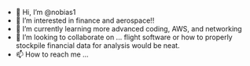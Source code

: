 - 👋 Hi, I’m @nobias1
- 👀 I’m interested in finance and aerospace!!
- 🌱 I’m currently learning more advanced coding, AWS, and networking
- 💞️ I’m looking to collaborate on ... flight software or how to properly stockpile financial data for analysis would be neat.
- 📫 How to reach me ...

<!---
nobias1/nobias1 is a ✨ special ✨ repository because its `README.md` (this file) appears on your GitHub profile.
You can click the Preview link to take a look at your changes.
--->
